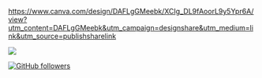 https://www.canva.com/design/DAFLgGMeebk/XCIg_DL9fAoorL9y5Ypr6A/view?utm_content=DAFLgGMeebk&utm_campaign=designshare&utm_medium=link&utm_source=publishsharelink

<img src="https://discord.c99.nl/widget/theme-4/853773713592549436.png" />

[![GitHub followers](https://img.shields.io/github/followers/Fari-ON.svg?style=social&label=Follow&maxAge=2592000)](https://github.com/Fari-ON?tab=followers)
